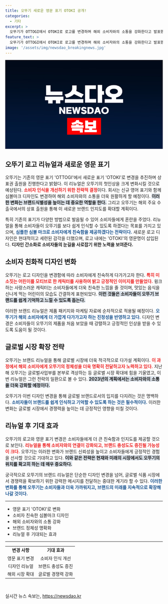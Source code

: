 ```yaml
---
title: 오뚜기 새로운 영문 표기 OTOKI 공개!
categories:
  - 기타
excerpt: >
  오뚜기가 OTTOGI에서 OTOKI로 로고를 변경하며 해외 소비자와의 소통을 강화한다고 발표했습니다. 새 디자인은 발음 confusion을 없애고, 현대적이고 친숙한 이미지로 글로벌 시장에 친근하게 다가갈 계획입니다!
feature_text: >
  오뚜기가 OTTOGI에서 OTOKI로 로고를 변경하며 해외 소비자와의 소통을 강화한다고 발표했습니다. 새 디자인은 발음 confusion을 없애고, 현대적이고 친숙한 이미지로 글로벌 시장에 친근하게 다가갈 계획입니다!
image: '/assets/img/newsdao_breakingnews.jpg'
---
```


<p><img src="/assets/img/newsdao_breakingnews.jpg" alt="koreaapp 속보" /></p>

<h2 data-ke-size="size26">오뚜기 로고 리뉴얼과 새로운 영문 표기</h2>

<p data-ke-size="size16">오뚜기는 기존의 영문 표기 'OTTOGI'에서 새로운 표기 'OTOKI'로 변경을 추진하며 상표권 출원을 진행한다고 밝혔다. 이 리뉴얼은 오뚜기의 첫인상을 크게 변화시킬 것으로 예상된다. <b><span style="color: #ee2323;">소비자 인식을 개선하기 위한 전략적 결정</span></b>이다. 회사는 신규 영어 표기와 함께 심볼마크 디자인도 변경하여 해외 소비자와의 소통을 더욱 원활하게 할 예정이다. <b><span style="background-color: #21538527;">이러한 변화는 브랜드식별성을 높이는 데 중요한 역할을 한다.</span></b> 그리고 오뚜기는 해외 주요 수출국에서의 상표 출원을 통해 이 새로운 브랜드 인지도를 확대할 계획이다.</p>

<p data-ke-size="size16">특히 기존의 표기가 다양한 방법으로 발음될 수 있어 소비자들에게 혼란을 주었다. 리뉴얼을 통해 소비자들이 오뚜기를 보다 쉽게 인식할 수 있도록 하겠다는 목표를 가지고 있으며, <b><span style="color: #1a5490;">심플한 심볼 마크로 소비자에게 친숙함을 제공하겠다는 전략이다.</span></b> 새로운 로고 디자인은 현대적이고 세련된 감각을 더했으며, 로고 내에는 'OTOKI'의 영문명이 삽입된다. <b>디자인 간소화로 소비자들의 눈길을 사로잡기 위한 노력을 보여준다.</b></p>

<h2 data-ke-size="size26">소비자 친화적 디자인 변화</h2>

<p data-ke-size="size16">오뚜기는 로고 디자인을 변경함에 따라 소비자에게 친숙하게 다가가고자 한다. <b><span style="color: #ee2323;">특히 미소짓는 어린이를 모티브로 한 캐릭터를 사용하여 밝고 긍정적인 이미지를 만들었다.</span></b> 윙크하는 사랑스러운 캐릭터는 소비자들에게 더욱 친숙한 느낌을 줄 것이며, 맛있는 음식을 신나게 먹는 어린이의 모습도 간결하게 표현되었다. <b><span style="background-color: #21538527;">이런 것들은 소비자들이 오뚜기 브랜드를 쉽게 기억하고 느낄 수 있도록 돕는다.</span></b></p>

<p data-ke-size="size16">이러한 브랜드 리뉴얼은 제품 패키지와 마케팅 자료에 순차적으로 적용될 예정이다. <b><span style="color: #1a5490;">오뚜기가 해외 소비자에게 더 가깝게 다가가고자 하는 진정성을 반영하고 있다.</span></b> 디자인 변경은 소비자들이 오뚜기의 제품을 처음 보았을 때 강렬하고 긍정적인 인상을 받을 수 있도록 도움이 될 것이다.</p>

<h2 data-ke-size="size26">글로벌 시장 확장 전략</h2>

<p data-ke-size="size16">오뚜기는 브랜드 리뉴얼을 통해 글로벌 시장에 더욱 적극적으로 다가설 계획이다. <b><span style="color: #ee2323;">이 과정에서 해외 소비자에게 오뚜기의 정체성을 더욱 명확히 전달하고자 노력하고 있다.</span></b> 지난해 오뚜기는 글로벌사업부를 본부로 격상하는 등 글로벌 시장 확대에 힘을 기울였고, 이번 리뉴얼은 그런 전략의 일환으로 볼 수 있다. <b><span style="background-color: #21538527;">2023년의 계획에서는 소비자와의 소통을 더욱 강화할 예정이다.</span></b></p>

<p data-ke-size="size16">오뚜기가 이번 디자인 변경을 통해 글로벌 브랜드로서의 입지를 다지려는 것은 명백하다. <b><span style="color: #1a5490;">소비자들이 브랜드를 쉽게 인식하고 기억할 수 있도록 하는 것은 필수적이다.</span></b> 이러한 변화는 글로벌 시장에서 경쟁력을 높이는 데 긍정적인 영향을 미칠 것이다.</p>

<h2 data-ke-size="size26">리뉴얼 후 기대 효과</h2>

<p data-ke-size="size16">오뚜기의 로고와 영문 표기 변경은 소비자들에게 더 큰 친숙함과 인지도를 제공할 것으로 보인다. <b><span style="color: #ee2323;">리뉴얼을 통해 소비자와의 연결이 강화되고, 브랜드 충성도도 증진될 가능성이 크다.</span></b> 오뚜기는 이러한 변화가 브랜드 신뢰성을 높이고 소비자들에게 긍정적인 경험을 선사할 것으로 기대하고 있다. <b><span style="background-color: #21538527;">이와 같은 전략은 현재와 미래의 시장에서도 오뚜기의 위치를 확고히 하는 데 매우 중요하다.</span></b></p>

<p data-ke-size="size16">궁극적으로 오뚜기의 브랜드 리뉴얼은 단순한 디자인 변경을 넘어, 글로벌 식품 시장에서 경쟁력을 확보하기 위한 강력한 메시지를 전달하는 중대한 계기라 할 수 있다. <b><span style="color: #1a5490;">이러한 변화를 통해 오뚜기는 소비자들과 더욱 가까워지고, 브랜드의 미래를 지속적으로 확장해 나갈 것이다.</span></b></p>

<hr>

<ul>
<li>영문 표기 'OTOKI'로 변화</li>
<li>소비자 친숙한 심볼마크 디자인</li>
<li>해외 소비자와의 소통 강화</li>
<li>브랜드 정체성 명확화</li>
<li>리뉴얼 후 기대되는 효과</li>
</ul>

<hr>

<table style="width: 100%; border-collapse: collapse;">
<tr>
<td style="text-align: center; height: 17px;"><b>변경 사항</b></td>
<td style="text-align: center; height: 17px;"><b>기대 효과</b></td>
</tr>
<tr>
<td style="text-align: center; height: 17px;">영문 표기 변경</td>
<td style="text-align: center; height: 17px;">소비자 인식 개선</td>
</tr>
<tr>
<td style="text-align: center; height: 17px;">디자인 리뉴얼</td>
<td style="text-align: center; height: 17px;">브랜드 충성도 증진</td>
</tr>
<tr>
<td style="text-align: center; height: 17px;">해외 시장 확대</td>
<td style="text-align: center; height: 17px;">글로벌 경쟁력 강화</td>
</tr>
</table>

<p data-ke-size="size16">&nbsp;</p>
실시간 뉴스 속보는, <a href="https://newsdao.kr" rel="dofollow">https://newsdao.kr</a>


